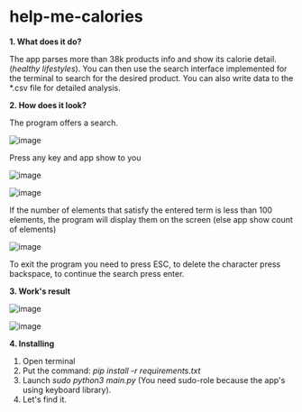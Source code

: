 # help-me-calories
**1. What does it do?**

The app parses more than 38k products info and show its calorie detail. (_healthy lifestyles_). You can then use the search interface implemented for the terminal to search for the desired product. You can also write data to the *.csv file for detailed analysis.


**2. How does it look?**

The program offers a search.

![image](https://user-images.githubusercontent.com/33322034/128820571-b6285c49-e468-4830-8d17-255920721cc3.png)

Press any key and app show to you

![image](https://user-images.githubusercontent.com/33322034/128825781-65aa7d33-2628-446f-acb6-434ed3ab4e2d.png)

![image](https://user-images.githubusercontent.com/33322034/128826342-4bd896fa-10de-4e69-99ee-8c5938e66b01.png)

If the number of elements that satisfy the entered term is less than 100 elements, the program will display them on the screen (else app show count of elements)

![image](https://user-images.githubusercontent.com/33322034/128826884-cd3945fb-61b7-450a-a388-20d2ffdae8e3.png)

To exit the program you need to press ESC, to delete the character press backspace, to continue the search press enter.



**3. Work's result**

![image](https://user-images.githubusercontent.com/33322034/128827426-b0e47822-27e7-4737-a99e-4acd542bf3da.png)

![image](https://user-images.githubusercontent.com/33322034/128827603-bef31762-c42a-450b-ad17-d41e142bba5a.png)


**4. Installing**

1. Open terminal
2. Put the command: _pip install -r requirements.txt_
3. Launch _sudo python3 main.py_ (You need sudo-role because the app's using keyboard library).
4. Let's find it.
